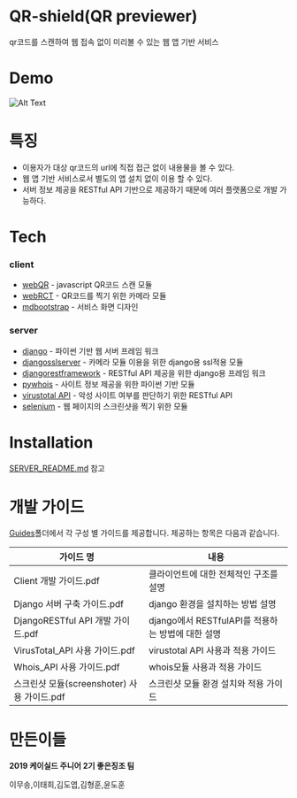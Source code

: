 # QR-shield(QR previewer)
qr코드를 스캔하여 웹 접속 없이 미리볼 수 있는 웹 앱 기반 서비스
# Demo
![Alt Text](https://github.com/fromitive/QRpreviewer/raw/master/resource/demo.gif)

# 특징
- 이용자가 대상 qr코드의 url에 직접 접근 없이 내용물을 볼 수 있다.
- 웹 앱 기반 서비스로서 별도의 앱 설치 없이 이용 할 수 있다.
- 서버 정보 제공을 RESTful API 기반으로 제공하기 때문에 여러 플랫폼으로 개발 가능하다.

# Tech
### client
- [webQR](https://github.com/LazarSoft/jsqrcode) - javascript QR코드 스캔 모듈
- [webRCT](https://webrtc.org/start/) - QR코드를 찍기 위한 카메라 모듈 
- [mdbootstrap](https://mdbootstrap.com/) - 서비스 화면 디자인

### server
- [django](https://www.djangoproject.com/) - 파이썬 기반 웹 서버 프레임 워크
- [djangosslserver](https://github.com/teddziuba/django-sslserver) - 카메라 모듈 이용을 위한 django용 ssl적용 모듈
- [djangorestframework](https://www.django-rest-framework.org/) - RESTful API 제공을 위한 django용 프레임 워크
- [pywhois](https://pypi.org/project/pywhois/) - 사이트 정보 제공을 위한 파이썬 기반 모듈
- [virustotal API](https://developers.virustotal.com/reference) - 악성 사이트 여부를 판단하기 위한 RESTful API
- [selenium](https://www.seleniumhq.org/) - 웹 페이지의 스크린샷을 찍기 위한 모듈

# Installation
[SERVER_README.md](https://github.com/fromitive/QRpreviewer/blob/master/SERVER_README.md) 참고

# 개발 가이드
[Guides](https://github.com/fromitive/QRpreviewer/tree/master/Guides)폴더에서 각 구성 별 가이드를 제공합니다. 제공하는 항목은 다음과 같습니다.

| 가이드 명 | 내용 |
| ------ | ------ |
| Client 개발 가이드.pdf | 클라이언트에 대한 전체적인 구조를 설명 |
| Django 서버 구축 가이드.pdf | django 환경을 설치하는 방법 설명|
| DjangoRESTful API 개발 가이드.pdf | django에서 RESTfulAPI를 적용하는 방법에 대한 설명 |
| VirusTotal_API 사용 가이드.pdf | virustotal API 사용과 적용 가이드 |
| Whois_API 사용 가이드.pdf | whois모듈 사용과 적용 가이드 |
| 스크린샷 모듈(screenshoter) 사용 가이드.pdf| 스크린샷 모듈 환경 설치와 적용 가이드 |

# 만든이들
**2019 케이실드 주니어 2기 좋은징조 팀**

이무송,이태희,김도엽,김형훈,윤도훈



